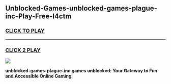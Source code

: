 
## Unblocked-Games-unblocked-games-plague-inc-Play-Free-l4ctm
<h3>
<a href="https://premium76.site?title=unblocked-games-plague-inc&ref=22A">CLICK TO PLAY</a></h3>
<hr>

<h3>
<a href="https://premium76.site?title=unblocked-games-plague-inc&ref=22A">CLICK 2 PLAY</a>
  
</h3>

<a href="https://premium76.site?title=unblocked-games-plague-inc&ref=22A"><img src="https://clearcache.store/games.png"></a>


**unblocked-games-plague-inc games unblocked: Your Gateway to Fun and Accessible Online Gaming**
